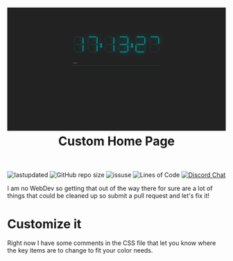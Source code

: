 <h1 align="center">
  <br>
  <img src="screenshots/001.png" alt="logo" width="700">
  <br>
  Custom Home Page
  <br>
  <br>
</h1>

<p align="center">
  <a><img alt="lastupdated" src="https://img.shields.io/github/repo-size/cowboy8625/customhomepage"></a>
  <a><img alt="GitHub repo size" src="https://img.shields.io/github/last-commit/cowboy8625/customhomepage"></a>
  <a><img alt="issuse" src="https://img.shields.io/github/issues/cowboy8625/customhomepage"></a>
  <a><img alt="Lines of Code" src="https://tokei.rs/b1/github/cowboy8625/customhomepage"></a>
  <a href="https://discord.gg/KwnGX8P"><img alt="Discord Chat" src="https://img.shields.io/discord/509849754155614230"></a>
</p>

I am no WebDev so getting that out of the way there for sure are a lot of things that could be cleaned up so submit a pull request and let's fix it!

# Customize it

Right now I have some comments in the CSS file that let you know where the key items are to change
to fit your color needs.
